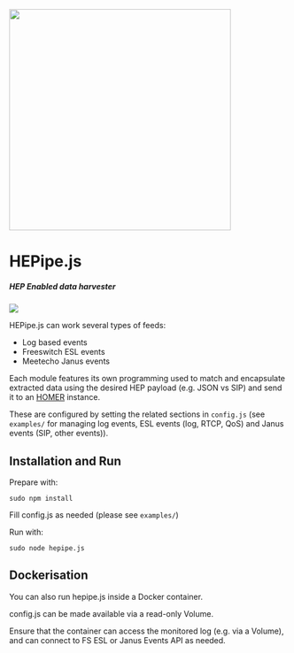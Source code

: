 <img src="https://i.imgur.com/scqdu3p.png" width="400">

# HEPipe.js
##### HEP Enabled data harvester

<img src="http://i.imgur.com/74Gswvq.gif" />


HEPipe.js can work several types of feeds:
- Log based events
- Freeswitch ESL events
- Meetecho Janus events

Each module features its own programming used to match and encapsulate extracted data using the desired HEP payload (e.g. JSON vs SIP) and send it to an [HOMER](https://github.com/sipcapture/homer) instance.

These are configured by setting the related sections in `config.js` (see `examples/` for managing log events, ESL events (log, RTCP, QoS) and Janus events (SIP, other events)).

## Installation and Run

Prepare with:

`sudo npm install`

Fill config.js as needed (please see `examples/`)

Run with:

`sudo node hepipe.js`

## Dockerisation

You can also run hepipe.js inside a Docker container.

config.js can be made available via a read-only Volume.

Ensure that the container can access the monitored log (e.g. via a Volume), and can connect to FS ESL or Janus Events API as needed.
